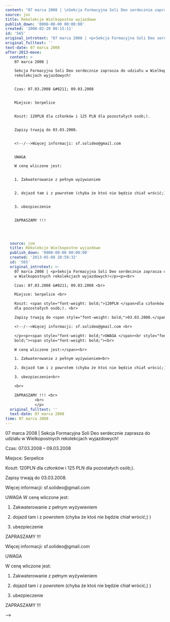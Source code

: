```yaml
---
content: "07 marca 2008 | \nSekcja Formacyjna Soli Deo serdecznie zaprasza do udziału w Wielkopostnych rekolekcjach wyjazdowych!\n\nCzas: 07.03.2008 &#8211; 09.03.2008 \n\nMiejsce: Serpelice \n\nKoszt: 120PLN dla członków i 125 PLN dla pozostałych osób;). \n\nZapisy trwają do 03.03.2008. \n\n<!--/-->Więcej informacji: sf.solideo@gmail.com \n\nUWAGA \nW cenę wliczone jest:\n\n1. Zakwaterowanie z pełnym wyżywieniem\n\n2. dojazd tam i z powrotem (chyba że ktoś nie będzie chiał wrócić;) )\n\n3. ubezpieczenie\n\nZAPRASZAMY !!! \n\n         \n\n         \n\n\n<!--CONTENT FROM OLD SERVER (jos before 2013): 07 marca 2008 | \nSekcja Formacyjna Soli Deo serdecznie zaprasza do udziału w Wielkopostnych rekolekcjach wyjazdowych!\n\r\nCzas: 07.03.2008 &#8211; 09.03.2008 \n\r\nMiejsce: Serpelice \n\r\nKoszt: 120PLN dla członków i 125 PLN dla pozostałych osób;). \n\r\nZapisy trwają do 03.03.2008. \n\r\n<!--/-->Więcej informacji: sf.solideo@gmail.com \n\r\nUWAGA \n\n\r\nW cenę wliczone jest:\n\r\n1. Zakwaterowanie z pełnym wyżywieniem\n\r\n2. dojazd tam i z powrotem (chyba że ktoś nie będzie chiał wrócić;) )\n\r\n3. ubezpieczenie\n\r\n\n\r\nZAPRASZAMY !!! \n\r\n         \n\r\n         \n\n-->"
source: jos
title: Rekolekcje Wielkopostne wyjazdowe
publish_down: '0000-00-00 00:00:00'
created: '2008-02-20 00:15:11'
id: '565'
original_introtext: "07 marca 2008 | <p>Sekcja Formacyjna Soli Deo serdecznie zaprasza do udziału w Wielkopostnych rekolekcjach wyjazdowych!</p><p><br>\r\nCzas: 07.03.2008 &#8211; 09.03.2008 <br>\r\nMiejsce: Serpelice <br>\r\nKoszt: <span style=\"font-weight: bold;\">120PLN </span>dla członków i 125 PLN dla pozostałych osób;). <br>\r\nZapisy trwają do <span style=\"font-weight: bold;\">03.03.2008.</span> <br>\r\n<!--/-->Więcej informacji: sf.solideo@gmail.com <br>\r\n</p><p><span style=\"font-weight: bold;\">UWAGA </span><br style=\"font-weight: bold;\"><span style=\"font-weight: bold;\"><br>\r\nW cenę wliczone jest:</span><br>\r\n1. Zakwaterowanie z pełnym wyżywieniem<br>\r\n2. dojazd tam i z powrotem (chyba że ktoś nie będzie chiał wrócić;) )<br>\r\n3. ubezpieczenie<br>\r\n<br>\r\nZAPRASZAMY !!! <br>\r\n         <br>\r\n         </p>"
original_fulltext: ''
text-date: 07 marca 2008
after-2013-move:
  content: >
    07 marca 2008 | 

    Sekcja Formacyjna Soli Deo serdecznie zaprasza do udziału w Wielkopostnych
    rekolekcjach wyjazdowych!


    Czas: 07.03.2008 &#8211; 09.03.2008 


    Miejsce: Serpelice 


    Koszt: 120PLN dla członków i 125 PLN dla pozostałych osób;). 


    Zapisy trwają do 03.03.2008. 


    <!--/-->Więcej informacji: sf.solideo@gmail.com 


    UWAGA 

    W cenę wliczone jest:


    1. Zakwaterowanie z pełnym wyżywieniem


    2. dojazd tam i z powrotem (chyba że ktoś nie będzie chiał wrócić;) )


    3. ubezpieczenie


    ZAPRASZAMY !!! 

             

             
  source: jom
  title: Rekolekcje Wielkopostne wyjazdowe
  publish_down: '0000-00-00 00:00:00'
  created: '2013-05-08 20:59:32'
  id: '565'
  original_introtext: >-
    07 marca 2008 | <p>Sekcja Formacyjna Soli Deo serdecznie zaprasza do udziału
    w Wielkopostnych rekolekcjach wyjazdowych!</p><p><br>

    Czas: 07.03.2008 &#8211; 09.03.2008 <br>

    Miejsce: Serpelice <br>

    Koszt: <span style="font-weight: bold;">120PLN </span>dla członków i 125 PLN
    dla pozostałych osób;). <br>

    Zapisy trwają do <span style="font-weight: bold;">03.03.2008.</span> <br>

    <!--/-->Więcej informacji: sf.solideo@gmail.com <br>

    </p><p><span style="font-weight: bold;">UWAGA </span><br style="font-weight:
    bold;"><span style="font-weight: bold;"><br>

    W cenę wliczone jest:</span><br>

    1. Zakwaterowanie z pełnym wyżywieniem<br>

    2. dojazd tam i z powrotem (chyba że ktoś nie będzie chiał wrócić;) )<br>

    3. ubezpieczenie<br>

    <br>

    ZAPRASZAMY !!! <br>
             <br>
             </p>
  original_fulltext: ''
  text-date: 07 marca 2008
time: 07 marca 2008
---
```

07 marca 2008 | 
Sekcja Formacyjna Soli Deo serdecznie zaprasza do udziału w Wielkopostnych rekolekcjach wyjazdowych!

Czas: 07.03.2008 &#8211; 09.03.2008 

Miejsce: Serpelice 

Koszt: 120PLN dla członków i 125 PLN dla pozostałych osób;). 

Zapisy trwają do 03.03.2008. 

<!--/-->Więcej informacji: sf.solideo@gmail.com 

UWAGA 
W cenę wliczone jest:

1. Zakwaterowanie z pełnym wyżywieniem

2. dojazd tam i z powrotem (chyba że ktoś nie będzie chiał wrócić;) )

3. ubezpieczenie

ZAPRASZAMY !!! 

         

         


<!--CONTENT FROM OLD SERVER (jos before 2013): 07 marca 2008 | 
Sekcja Formacyjna Soli Deo serdecznie zaprasza do udziału w Wielkopostnych rekolekcjach wyjazdowych!

Czas: 07.03.2008 &#8211; 09.03.2008 

Miejsce: Serpelice 

Koszt: 120PLN dla członków i 125 PLN dla pozostałych osób;). 

Zapisy trwają do 03.03.2008. 

<!--/-->Więcej informacji: sf.solideo@gmail.com 

UWAGA 


W cenę wliczone jest:

1. Zakwaterowanie z pełnym wyżywieniem

2. dojazd tam i z powrotem (chyba że ktoś nie będzie chiał wrócić;) )

3. ubezpieczenie



ZAPRASZAMY !!! 

         

         

-->

<!--{{json:{"created_date":"2008-02-20 00:15:11","publish_down":"0000-00-00 00:00:00","id":"565"}}}-->